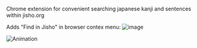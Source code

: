Chrome extension for convenient searching japanese kanji and sentences within jisho.org

Adds "Find in Jisho" in browser contex menu:  ![image](https://user-images.githubusercontent.com/52496230/234038953-ea9858ce-6b6f-460a-bc88-90942bacc7ea.png)


![Animation](https://user-images.githubusercontent.com/52496230/234005711-2a43decf-be5c-4994-8fa8-9e044321e027.gif)
